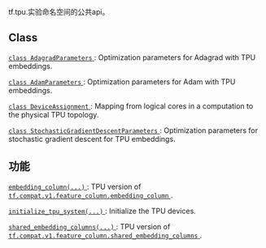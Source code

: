 tf.tpu.实验命名空间的公共api。

## Class 
[ `class AdagradParameters` ](https://tensorflow.google.cn/api_docs/python/tf/compat/v1/tpu/experimental/AdagradParameters): Optimization parameters for Adagrad with TPU embeddings.

[ `class AdamParameters` ](https://tensorflow.google.cn/api_docs/python/tf/compat/v1/tpu/experimental/AdamParameters): Optimization parameters for Adam with TPU embeddings.

[ `class DeviceAssignment` ](https://tensorflow.google.cn/api_docs/python/tf/tpu/experimental/DeviceAssignment): Mapping from logical cores in a computation to the physical TPU topology.

[ `class StochasticGradientDescentParameters` ](https://tensorflow.google.cn/api_docs/python/tf/compat/v1/tpu/experimental/StochasticGradientDescentParameters): Optimization parameters for stochastic gradient descent for TPU embeddings.

## 功能
[ `embedding_column(...)` ](https://tensorflow.google.cn/api_docs/python/tf/compat/v1/tpu/experimental/embedding_column): TPU version of [ `tf.compat.v1.feature_column.embedding_column` ](https://tensorflow.google.cn/api_docs/python/tf/feature_column/embedding_column).

[ `initialize_tpu_system(...)` ](https://tensorflow.google.cn/api_docs/python/tf/tpu/experimental/initialize_tpu_system): Initialize the TPU devices.

[ `shared_embedding_columns(...)` ](https://tensorflow.google.cn/api_docs/python/tf/compat/v1/tpu/experimental/shared_embedding_columns): TPU version of [ `tf.compat.v1.feature_column.shared_embedding_columns` ](https://tensorflow.google.cn/api_docs/python/tf/compat/v1/feature_column/shared_embedding_columns).

